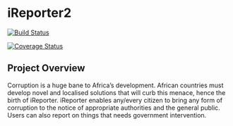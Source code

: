 # iReporter2

[![Build Status](https://travis-ci.com/HabibSentongo/iReporter2.svg?branch=feature)](https://travis-ci.com/HabibSentongo/iReporter2)

[![Coverage Status](https://coveralls.io/repos/github/HabibSentongo/iReporter2/badge.svg?branch=feature)](https://coveralls.io/github/HabibSentongo/iReporter2?branch=feature)

## Project Overview
Corruption is a huge bane to Africa’s development. African countries must develop novel and localised solutions that will curb this menace, hence the birth of iReporter.
iReporter enables any/every citizen to bring any form of corruption to the notice of appropriate authorities and the general public. Users can also report on things that needs government intervention.